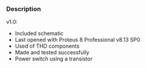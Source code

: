 ### Description

v1.0:
- Included schematic
- Last opened with Proteus 8 Professional v8.13 SP0
- Used of THD components
- Made and tested successfully 
- Power switch using a transistor

